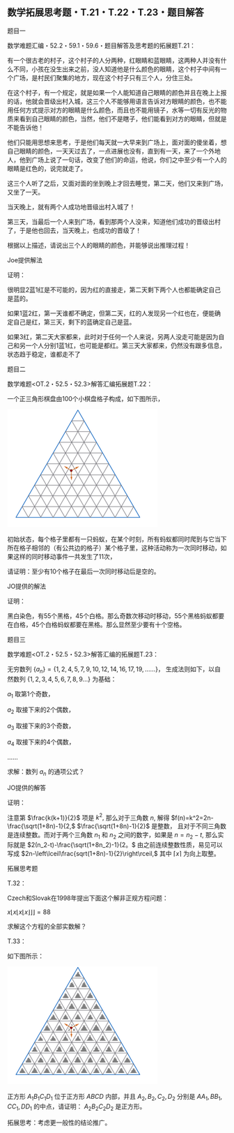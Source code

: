 ## 数学拓展思考题・T.21・T.22・T.23・题目解答

题目一

数学难题汇编・52.2・59.1・59.6・题目解答及思考题的拓展题T.21：

有一个很古老的村子，这个村子的人分两种，红眼睛和蓝眼睛，这两种人并没有什么不同，小孩在没生出来之前，没人知道他是什么颜色的眼睛，这个村子中间有一个广场，是村民们聚集的地方，现在这个村子只有三个人，分住三处。

在这个村子，有一个规定，就是如果一个人能知道自己眼睛的颜色并且在晚上上报的话，他就会晋级出村入城，这三个人不能够用语言告诉对方眼睛的颜色，也不能用任何方式提示对方的眼睛是什么颜色，而且也不能用镜子，水等一切有反光的物质来看到自己眼睛的颜色，当然，他们不是瞎子，他们能看到对方的眼睛，但就是不能告诉他！

他们只能用思想来思考，于是他们每天就一大早来到广场上，面对面的傻坐着，想自己眼睛的颜色，一天天过去了，一点进展也没有，直到有一天，来了一个外地人，他到广场上说了一句话，改变了他们的命运，他说，你们之中至少有一个人的眼睛是红色的，说完就走了。

这三个人听了之后，又面对面的坐到晚上才回去睡觉，第二天，他们又来到广场，又坐了一天。

当天晚上，就有两个人成功地晋级出村入城了！

第三天，当最后一个人来到广场，看到那两个人没来，知道他们成功的晋级出村了，于是他也回去，当天晚上，也成功的晋级了！

根据以上描述，请说出三个人的眼睛的颜色，并能够说出推理过程！ 

Joe提供解法

证明：

很明显2蓝1红是不可能的，因为红的直接走，第二天剩下两个人也都能确定自己是蓝的。

如果1蓝2红，第一天谁都不确定，但第二天，红的人发现另一个红也在，便能确定自己是红，第三天，剩下的蓝确定自己是蓝。

如果3红，第二天大家都来，此时对于任何一个人来说，另两人没走可能是因为自己和另一个人分别1蓝1红，也可能是都红。第三天大家都来，仍然没有跟多信息，状态趋于稳定，谁都走不了

题目二

数学难题<OT.2・52.5・52.3>解答汇编拓展题T.22：

一个正三角形棋盘由100个小棋盘格子构成，如下图所示，

![图](/pics/p86-1.png)

初始状态，每个格子里都有一只蚂蚁，在某个时刻，所有蚂蚁都同时爬到与它当下所在格子相邻的（有公共边的格子）某个格子里，这种活动称为一次同时移动，如果这样的同时移动事件一共发生了11次，

请证明：至少有10个格子在最后一次同时移动后是空的。

JO提供的解法

证明：

黑白染色，有55个黑格，45个白格。那么奇数次移动时移动，55个黑格蚂蚁都要在白格，45个白格蚂蚁都要在黑格。那么显然至少要有十个空格。

题目三

数学难题<OT.2・52.5・52.3>解答汇编的拓展题T.23：

无穷数列 $\{a_n\}=\{1,2,4,5,7,9,10,12,14,16,17,19,......\}，$ 生成法则如下，以自然数列 $\{1,2,3,4,5,6,7,8,9...\}$ 为基础：

$a_1$ 取第1个奇数，

$a_2$ 取接下来的2个偶数，

$a_3$ 取接下来的3个奇数，

$a_4$ 取接下来的4个偶数，

......

求解：数列 $a_n$ 的通项公式？

JO提供的解答

证明：

注意第 $\frac{k(k+1)}{2}$ 项是 $k^2,$ 那么对于三角数 $n,$ 解得 $f(n)=k^2=2n-\frac{\sqrt(1+8n)-1}{2,$ $\frac{\sqrt(1+8n)-1}{2}$ 是整数，
且对于不同三角数是连续整数。而对于两个三角数 $n_1$ 和 $n_2$ 之间的数字，如果是 $n=n_2-t,$ 那么实际就是 $2(n_2-t)-\frac{\sqrt(1+8n_2)-1}{2。$ 
由之前连续整数性质，易见可以写成 $2n-\left\lceil\frac{sqrt(1+8n)-1}{2}\right\rceil,$ 其中 $\left\lceil x\right\rceil$ 为向上取整。

拓展思考题

T.32：

Czech和Slovak在1998年提出下面这个解非正规方程问题：

$x\left \lfloor x\left \lfloor x\left \lfloor x \right \rfloor  \right \rfloor   \right \rfloor=88$

求解这个方程的全部实数解？

T.33：

如下图所示：

![图](/pics/p86-2.png)

正方形 $A_1B_1C_1D_1$ 位于正方形 $ABCD$ 内部，并且 $A_2,B_2,C_2,D_2$ 分别是 $AA_1,BB_1,CC_1,DD_1$ 的中点，请证明： $A_2B_2C_2D_2$ 是正方形。

拓展思考：考虑更一般性的结论推广。




